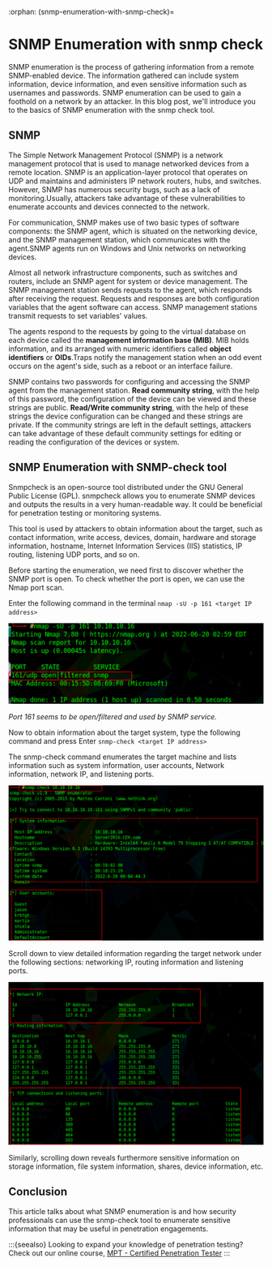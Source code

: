 :orphan:
(snmp-enumeration-with-snmp-check)=

# SNMP Enumeration with snmp check

SNMP enumeration is the process of gathering information from a remote SNMP-enabled device. The information gathered can include system information, device information, and even sensitive information such as usernames and passwords. SNMP enumeration can be used to gain a foothold on a network by an attacker. In this blog post, we'll introduce you to the basics of SNMP enumeration with the snmp check tool.

## SNMP

The Simple Network Management Protocol (SNMP) is a network management protocol that is used to manage networked devices from a remote location. SNMP is an application-layer protocol that operates on UDP and maintains and administers IP network routers, hubs, and switches. However, SNMP has numerous security bugs, such as a lack of monitoring.Usually, attackers take advantage of these vulnerabilities to enumerate accounts and devices connected to the network.

For communication, SNMP makes use of two basic types of software components: the SNMP agent, which is situated on the networking device, and the SNMP management station, which communicates with the agent.SNMP agents run on Windows and Unix networks on networking devices.

Almost all network infrastructure components, such as switches and routers, include an SNMP agent for system or device management. The SNMP management station sends requests to the agent, which responds after receiving the request. Requests and responses are both configuration variables that the agent software can access. SNMP management stations transmit requests to set variables' values.

The agents respond to the requests by going to the virtual database on each device called the **management information base (MIB)**. MIB holds information, and its arranged with numeric identifiers called **object identifiers** or **OIDs**.Traps notify the management station when an odd event occurs on the agent's side, such as a reboot or an interface failure.

SNMP contains two passwords for configuring and accessing the SNMP agent from the management station. **Read community string**, with the help of this password, the configuration of the device can be viewed and these strings are public. **Read/Write community string**, with the help of these strings the device configuration can be changed and these strings are private.
If the community strings are left in the default settings, attackers can take advantage of these default community settings for editing or reading the configuration of the devices or system.

## SNMP Enumeration with SNMP-check tool

Snmpcheck is an open-source tool distributed under the GNU General Public License (GPL). snmpcheck allows you to enumerate SNMP devices and outputs the results in a very human-readable way. It could be beneficial for penetration testing or monitoring systems.

This tool is used by attackers to obtain information about the target, such as contact information, write access, devices, domain, hardware and storage information, hostname, Internet Information Services (IIS) statistics, IP routing, listening UDP ports, and so on.

Before starting the enumeration, we need first to discover whether the SNMP port is open. To check whether the port is open, we can use the Nmap port scan.

Enter the following command in the terminal
`nmap -sU -p 161 <target IP address>`

![nmap_1](images/nmap_1.png)

_Port 161 seems to be open/filtered and used by SNMP service._

Now to obtain information about the target system, type the following command and press Enter
`snmp-check <target IP address>`

The snmp-check command enumerates the target machine and lists information such as system information, user accounts, Network information, network IP, and listening ports.

![snmp-check_1](images/snmp-check_1.png)

Scroll down to view detailed information regarding the target network under the following sections: networking IP, routing information and listening ports.

![snmp-check_2](images/snmp-check_2.png)

Similarly, scrolling down reveals furthermore sensitive information on storage information, file system information, shares, device information, etc.

## Conclusion

This article talks about what SNMP enumeration is and how security professionals can use the snmp-check tool to enumerate sensitive information that may be useful in penetration engagements.

:::{seealso}
Looking to expand your knowledge of penetration testing? Check out our online course, [MPT - Certified Penetration Tester](https://www.mosse-institute.com/certifications/mpt-certified-penetration-tester.html)
:::
